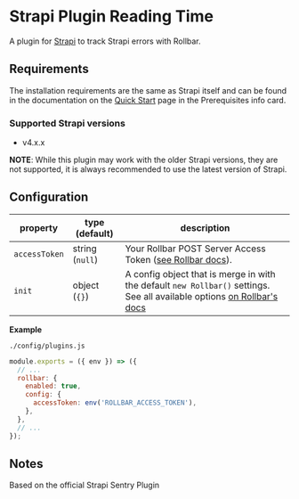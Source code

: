 # Strapi Plugin Reading Time


A plugin for [Strapi](https://github.com/strapi/strapi) to track Strapi errors with Rollbar.


## Requirements

The installation requirements are the same as Strapi itself and can be found in the documentation on the [Quick Start](https://strapi.io/documentation/developer-docs/latest/getting-started/quick-start.html) page in the Prerequisites info card.

### Supported Strapi versions

- v4.x.x

**NOTE**: While this plugin may work with the older Strapi versions, they are not supported, it is always recommended to use the latest version of Strapi.

## Configuration

| property       | type (default)   | description                                                                                                                                                                              |
| -------------- | ---------------- | ---------------------------------------------------------------------------------------------------------------------------------------------------------------------------------------- |
| `accessToken`          | string (`null`)  | Your Rollbar POST Server Access Token ([see Rollbar docs](https://docs.rollbar.com/docs/rollbarjs-configuration-reference)).                                                                           |
| `init`         | object (`{}`)    | A config object that is merge in with the default `new Rollbar()` settings. See all available options [on Rollbar's docs](https://docs.rollbar.com/docs/rollbarjs-configuration-reference) |

**Example**

`./config/plugins.js`

```js
module.exports = ({ env }) => ({
  // ...
  rollbar: {
    enabled: true,
    config: {
      accessToken: env('ROLLBAR_ACCESS_TOKEN'),
    },
  },
  // ...
});
```

## Notes

Based on the official Strapi Sentry Plugin